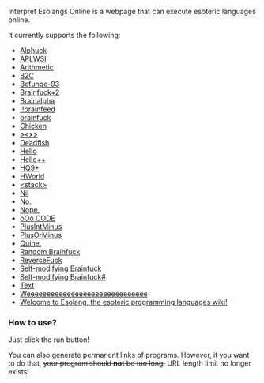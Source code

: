 Interpret Esolangs Online is a webpage that can execute esoteric languages online.

It currently supports the following:
* [Alphuck](https://esolangs.org/wiki/Alphuck)
* [APLWSI](https://esolangs.org/wiki/APLWSI)
* [Arithmetic](https://esolangs.org/wiki/Arithmetic)
* [B2C](https://esolangs.org/wiki/B2C)
* [Befunge-93](https://esolangs.org/wiki/Befunge)
* [Brainfuck+2](https://esolangs.org/wiki/Brainfuck%2B2)
* [Brainalpha](https://esolangs.org/wiki/Brainalpha)
* [!!brainfeed](https://esolangs.org/wiki/!!brainfeed)
* [brainfuck](https://esolangs.org/wiki/brainfuck)
* [Chicken](https://esolangs.org/wiki/Chicken)
* [&gt;&lt;x&gt;](https://esolangs.org/wiki/Dead_fish)
* [Deadfish](https://esolangs.org/wiki/Deadfish)
* [Hello](https://esolangs.org/wiki/Hello)
* [Hello++](https://esolangs.org/wiki/Hello%2B%2B)
* [HQ9+](https://esolangs.org/wiki/HQ9%2B)
* [HWorld](https://esolangs.org/wiki/HWorld)
* [&lt;stack&gt;](https://esolangs.org/wiki/LstackG)
* [Nil](https://esolangs.org/wiki/Nil)
* [No.](https://esolangs.org/wiki/No%2E)
* [Nope.](https://esolangs.org/wiki/Nope%2E)
* [oOo CODE](https://esolangs.org/wiki/oOo_CODE)
* [PlusIntMinus](https://esolangs.org/wiki/PlusIntMinus)
* [PlusOrMinus](https://esolangs.org/wiki/PlusOrMinus)
* [Quine.](https://esolangs.org/wiki/Quine_(programming_language))
* [Random Brainfuck](https://esolangs.org/wiki/Random_Brainfuck)
* [ReverseFuck](https://esolangs.org/wiki/ReverseFuck)
* [Self-modifying Brainfuck](https://esolangs.org/wiki/Self-modifying_Brainfuck)
* [Self-modifying Brainfuck#](https://esolangs.org/wiki/Self-modifying_Brainfuck_Sharp)
* [Text](https://esolangs.org/wiki/Text)
* [Weeeeeeeeeeeeeeeeeeeeeeeeeeeeee](https://esolangs.org/wiki/Weeeeeeeeeeeeeeeeeeeeeeeeeeeeee)
* [Welcome to Esolang, the esoteric programming languages wiki!](https://esolangs.org/wiki/Welcome_to_Esolang,_the_esoteric_programming_languages_wiki!)

### How to use?
Just click the run button!

You can also generate permanent links of programs. However, it you want to do that, <s>your program should **not** be too long.</s> URL length limit no longer exists!
